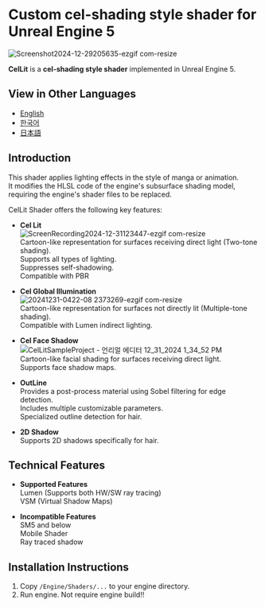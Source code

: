 # **Custom cel-shading style shader for Unreal Engine 5**
![Screenshot2024-12-29205635-ezgif com-resize](https://github.com/user-attachments/assets/a1398d67-b2ad-4e15-828d-f196b49f4528)

**CelLit** is a **cel-shading style shader** implemented in Unreal Engine 5.

## View in Other Languages
- [English](README.md)
- [한국어](README.ko.md)
- [日本語](README.ja.md)

## Introduction
This shader applies lighting effects in the style of manga or animation.  
It modifies the HLSL code of the engine's subsurface shading model, requiring the engine's shader files to be replaced.

CelLit Shader offers the following key features:


- **Cel Lit**  
  ![ScreenRecording2024-12-31123447-ezgif com-resize](https://github.com/user-attachments/assets/ab3b5d02-efdb-4592-93e4-8cfe7a61b9b7)  
  Cartoon-like representation for surfaces receiving direct light (Two-tone shading).  
  Supports all types of lighting.  
  Suppresses self-shadowing.  
  Compatible with PBR  
  
- **Cel Global Illumination**  
  ![20241231-0422-08 2373269-ezgif com-resize](https://github.com/user-attachments/assets/39da4092-d2cb-4790-83d0-4513dff94a0e)  
  Cartoon-like representation for surfaces not directly lit (Multiple-tone shading).  
  Compatible with Lumen indirect lighting.  
  
- **Cel Face Shadow**
  ![CelLitSampleProject - 언리얼 에디터 12_31_2024 1_34_52 PM](https://github.com/user-attachments/assets/089071c0-1e65-481f-b8dd-f556802f4125)  
  Cartoon-like facial shading for surfaces receiving direct light.  
  Supports face shadow maps.  
  
- **OutLine**  
  Provides a post-process material using Sobel filtering for edge detection.  
  Includes multiple customizable parameters.  
  Specialized outline detection for hair.  

- **2D Shadow**  
  Supports 2D shadows specifically for hair.  

## Technical Features  
- **Supported Features**  
  Lumen (Supports both HW/SW ray tracing)  
  VSM (Virtual Shadow Maps)  
  
- **Incompatible Features**  
  SM5 and below  
  Mobile Shader  
  Ray traced shadow
  
## Installation Instructions
1. Copy `/Engine/Shaders/...` to your engine directory.
2. Run engine.
Not require engine build!!
